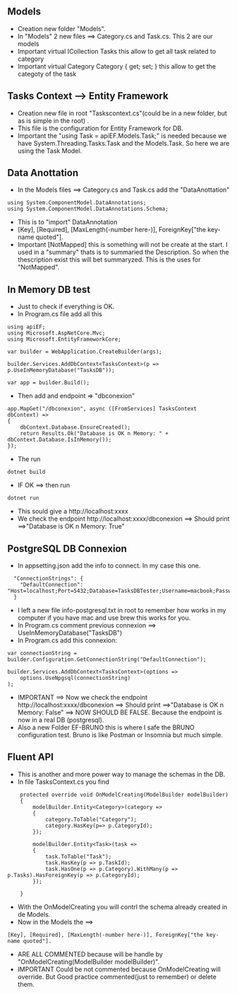 

## Models
- Creation new folder "Models".
- In "Models" 2 new files ==> Category.cs and Task.cs. This 2 are our models
- Important virtual ICollection<Task> Tasks this allow to get all task related to category
- Important virtual Category Category { get; set; } this allow to get the categoty of the task


## Tasks Context --> Entity Framework
- Creation new file in root "Taskscontext.cs"(could be in a new folder, but as is simple in the root) .
- This file is the configuration for Entity Framework for DB. 
- Important the "using Task = apiEF.Models.Task;" is needed because we have System.Threading.Tasks.Task and the Models.Task. So here we are using the Task Model.


## Data Anottation
- In the Models files ==> Category.cs and Task.cs add the "DataAnottation"
````
using System.ComponentModel.DataAnnotations;
using System.ComponentModel.DataAnnotations.Schema;
````
- This is to "import" DataAnnotation
- [Key], [Required], [MaxLength(-number here-)], ForeignKey["the key-name quoted"].
- Important [NotMapped] this is something will not be create at the start. I used in a "summary" thats is to summaried the Description. So when the thescription exist this will bet summaryzed. This is the uses for "NotMapped".


## In Memory DB test
- Just to check if everything is OK.
- In Program.cs file add all this
```
using apiEF;
using Microsoft.AspNetCore.Mvc;
using Microsoft.EntityFrameworkCore;

var builder = WebApplication.CreateBuilder(args);

builder.Services.AddDbContext<TasksContext>(p => p.UseInMemoryDatabase("TasksDB"));

var app = builder.Build();
```
- Then add and endpoint => "dbconexion"
````
app.MapGet("/dbconexion", async ([FromServices] TasksContext dbContext) =>
{
    dbContext.Database.EnsureCreated();
    return Results.Ok("Database is OK n Memory: " + dbContext.Database.IsInMemory());
});
````
- The run
```
dotnet build
```
- IF OK ==> then run
```
dotnet run
````
- This sould give a http://localhost:xxxx
- We check the endpoint http://localhost:xxxx/dbconexion ==> Should print ==>"Database is OK n Memory: True"



## PostgreSQL DB Connexion
- In appsetting.json add the info to connect. In my case this one.
````
  "ConnectionStrings": {
    "DefaultConnection": "Host=localhost;Port=5432;Database=TasksDBTester;Username=macbook;Password=123456"
  }
````
- I left a new file info-postgresql.txt in root to remember how works in my computer if you have mac and use brew this works for you.
- In Program.cs comment previous connexion ==> UseInMemoryDatabase("TasksDB") 
- In Program.cs add this connexion: 
````
var connectionString = builder.Configuration.GetConnectionString("DefaultConnection");

builder.Services.AddDbContext<TasksContext>(options =>
    options.UseNpgsql(connectionString)
);
````
- IMPORTANT ==> Now we check the endpoint http://localhost:xxxx/dbconexion ==> Should print ==>"Database is OK n Memory: False" ==> NOW SHOULD BE FALSE. Because the endpoint is now in a real DB (postgresql).
- Also a new Folder EF-BRUNO this is where I safe the BRUNO configuration test. Bruno is like Postman or Insomnia but much simple.


## Fluent API

- This is another and more power way to manage the schemas in the DB.
- In file TasksContext.cs you find
````
    protected override void OnModelCreating(ModelBuilder modelBuilder)
    {
        modelBuilder.Entity<Category>(category =>
        {
            category.ToTable("Category");
            category.HasKey(p=> p.CategoryId);
        });

        modelBuilder.Entity<Task>(task =>
        {
            task.ToTable("Task");
            task.HasKey(p => p.TaskId);
            task.HasOne(p => p.Category).WithMany(p => p.Tasks).HasForeignKey(p => p.CategoryId);
        });
        
    }
````
- With the OnModelCreating you will contrl the schema already created in de Models. 
- Now in the Models the ==>
````
[Key], [Required], [MaxLength(-number here-)], ForeignKey["the key-name quoted"].
`````
- ARE ALL COMMENTED because will be handle by "OnModelCreating(ModelBuilder modelBuilder)".
- IMPORTANT Could be not commented because OnModelCreating will override. But Good practice commented(just to remember) or delete them.